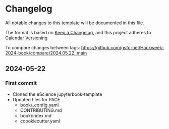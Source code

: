 # Changelog

All notable changes to this template will be documented in this file.

The format is based on [Keep a Changelog](https://keepachangelog.com/en/1.0.0/),
and this project adheres to [Calendar Versioning](https://calver.org)

To compare changes between tags:
https://github.com/gsfc-oel/Hackweek-2024-book/compare/2024.05.22..main

## 2024-05-22

### First commit
- Cloned the eScience jupyterbook-template
- Updated files for PACE
    - book/_config.yaml
    - CONTRIBUTING.md
    - book/index.md
    - coookiecutter.yaml
